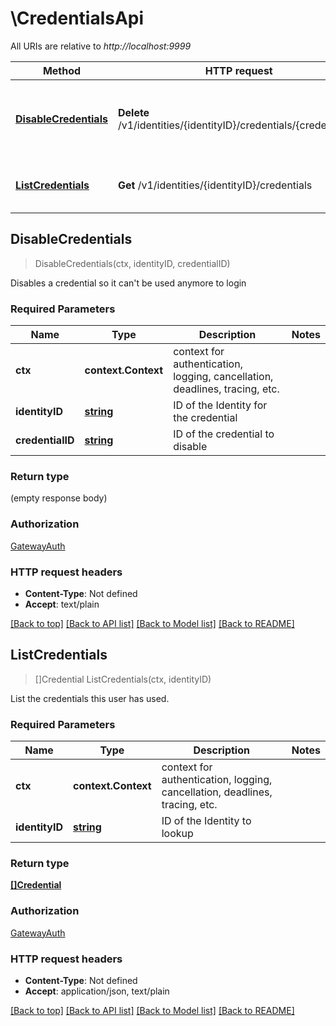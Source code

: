 # \CredentialsApi

All URIs are relative to *http://localhost:9999*

Method | HTTP request | Description
------------- | ------------- | -------------
[**DisableCredentials**](CredentialsApi.md#DisableCredentials) | **Delete** /v1/identities/{identityID}/credentials/{credentialID} | Disables a credential so it can&#39;t be used anymore to login
[**ListCredentials**](CredentialsApi.md#ListCredentials) | **Get** /v1/identities/{identityID}/credentials | List the credentials this user has used.



## DisableCredentials

> DisableCredentials(ctx, identityID, credentialID)

Disables a credential so it can't be used anymore to login

### Required Parameters


Name | Type | Description  | Notes
------------- | ------------- | ------------- | -------------
**ctx** | **context.Context** | context for authentication, logging, cancellation, deadlines, tracing, etc.
**identityID** | [**string**](.md)| ID of the Identity for the credential | 
**credentialID** | [**string**](.md)| ID of the credential to disable | 

### Return type

 (empty response body)

### Authorization

[GatewayAuth](../README.md#GatewayAuth)

### HTTP request headers

- **Content-Type**: Not defined
- **Accept**: text/plain

[[Back to top]](#) [[Back to API list]](../README.md#documentation-for-api-endpoints)
[[Back to Model list]](../README.md#documentation-for-models)
[[Back to README]](../README.md)


## ListCredentials

> []Credential ListCredentials(ctx, identityID)

List the credentials this user has used.

### Required Parameters


Name | Type | Description  | Notes
------------- | ------------- | ------------- | -------------
**ctx** | **context.Context** | context for authentication, logging, cancellation, deadlines, tracing, etc.
**identityID** | [**string**](.md)| ID of the Identity to lookup | 

### Return type

[**[]Credential**](Credential.md)

### Authorization

[GatewayAuth](../README.md#GatewayAuth)

### HTTP request headers

- **Content-Type**: Not defined
- **Accept**: application/json, text/plain

[[Back to top]](#) [[Back to API list]](../README.md#documentation-for-api-endpoints)
[[Back to Model list]](../README.md#documentation-for-models)
[[Back to README]](../README.md)

